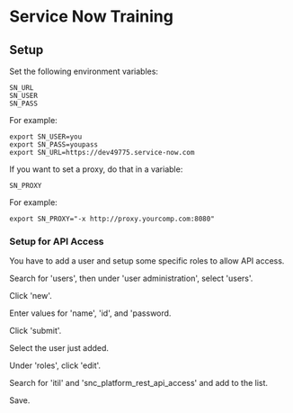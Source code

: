 # Service Now Training

## Setup

Set the following environment variables:
```
SN_URL
SN_USER
SN_PASS
```

For example:
```
export SN_USER=you
export SN_PASS=youpass
export SN_URL=https://dev49775.service-now.com
```

If you want to set a proxy, do that in a variable:
```
SN_PROXY
```

For example:
```
export SN_PROXY="-x http://proxy.yourcomp.com:8080"
```

### Setup for API Access

You have to add a user and setup some specific roles to allow API access.

Search for 'users', then under 'user administration', select 'users'.

Click 'new'.

Enter values for 'name', 'id', and 'password.

Click 'submit'.

Select the user just added.

Under 'roles', click 'edit'.

Search for 'itil' and 'snc_platform_rest_api_access' and add to the list.

Save.



